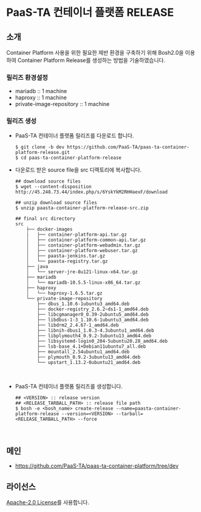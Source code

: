 # PaaS-TA 컨테이너 플랫폼 RELEASE
## 소개
Container Platform 사용을 위한 필요한 제반 환경을 구축하기 위해 Bosh2.0을 이용하여 Container Platform Release를 생성하는 방법을 기술하였습니다.

### 릴리즈 환경설정
  - mariadb :: 1 machine
  - haproxy :: 1 machine
  - private-image-repository :: 1 machine

### 릴리즈 생성  
  - PaaS-TA 컨테이너 플랫폼 릴리즈를 다운로드 합니다.    
    ```
    $ git clone -b dev https://github.com/PaaS-TA/paas-ta-container-platform-release.git
    $ cd paas-ta-container-platform-release
    ```
    
  - 다운로드 받은 source file을 src 디렉토리에 복사합니다. 
    ```
    ## download source files   
    $ wget --content-disposition http://45.248.73.44/index.php/s/6YskYkM2RHHaexF/download   
    
    ## unzip download source files   
    $ unzip paasta-container-platform-release-src.zip  
    
    ## final src directory   
    src
        ├── docker-images
        |   ├── container-platform-api.tar.gz
        │   ├── container-platform-common-api.tar.gz
        │   ├── container-platform-webadmin.tar.gz
        │   ├── container-platform-webuser.tar.gz
        │   ├── paasta-jenkins.tar.gz
        │   └── paasta-registry.tar.gz
        ├── java
        │   └── server-jre-8u121-linux-x64.tar.gz
        ├── mariadb   
        │   └── mariadb-10.5.5-linux-x86_64.tar.gz
        ├── haproxy   
        │   └── haproxy-1.6.5.tar.gz
        └── private-image-repository
            ├── dbus_1.10.6-1ubuntu3_amd64.deb
            ├── docker-registry_2.6.2~ds1-1_amd64.deb
            ├── libcgmanager0_0.39-2ubuntu5_amd64.deb
            ├── libdbus-1-3_1.10.6-1ubuntu3_amd64.deb
            ├── libdrm2_2.4.67-1_amd64.deb
            ├── libnih-dbus1_1.0.3-4.3ubuntu1_amd64.deb
            ├── libplymouth4_0.9.2-3ubuntu13_amd64.deb
            ├── libsystemd-login0_204-5ubuntu20.28_amd64.deb
            ├── lsb-base_4.1+Debian11ubuntu7_all.deb
            ├── mountall_2.54ubuntu1_amd64.deb
            ├── plymouth_0.9.2-3ubuntu13_amd64.deb
            └── upstart_1.13.2-0ubuntu21_amd64.deb
    ```
    <br>
    
  - PaaS-TA 컨테이너 플랫폼 릴리즈를 생성합니다.    
    ```
    ## <VERSION> :: release version   
    ## <RELEASE_TARBALL_PATH> :: release file path     
    $ bosh -e <bosh_name> create-release --name=paasta-container-platform-release --version=<VERSION> --tarball=<RELEASE_TARBALL_PATH> --force   
    ```   

<br>

## 메인
- https://github.com/PaaS-TA/paas-ta-container-platform/tree/dev

## 라이선스 
[Apache-2.0 License](http://www.apache.org/licenses/LICENSE-2.0)를 사용합니다.

